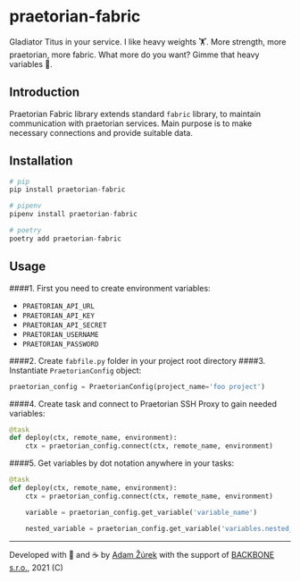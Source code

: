 # praetorian-fabric

Gladiator Titus in your service. I like heavy weights 🏋️. More strength, more praetorian, more fabric. 
What more do you want? Gimme that heavy variables 💪.

## Introduction

Praetorian Fabric library extends standard `fabric` library, to maintain communication
with praetorian services. Main purpose is to make necessary connections and provide
suitable data.

## Installation

```python
# pip
pip install praetorian-fabric

# pipenv
pipenv install praetorian-fabric

# poetry
poetry add praetorian-fabric
```

## Usage

####1. First you need to create environment variables:

- `PRAETORIAN_API_URL`
- `PRAETORIAN_API_KEY`
- `PRAETORIAN_API_SECRET`
- `PRAETORIAN_USERNAME`
- `PRAETORIAN_PASSWORD`

####2. Create `fabfile.py` folder in your project root directory
####3. Instantiate `PraetorianConfig` object:

```python
praetorian_config = PraetorianConfig(project_name='foo project')
```

####4. Create task and connect to Praetorian SSH Proxy to gain needed variables:

```python
@task
def deploy(ctx, remote_name, environment):
    ctx = praetorian_config.connect(ctx, remote_name, environment)
```
####5. Get variables by dot notation anywhere in your tasks:

```python
@task
def deploy(ctx, remote_name, environment):
    ctx = praetorian_config.connect(ctx, remote_name, environment)

    variable = praetorian_config.get_variable('variable_name')

    nested_variable = praetorian_config.get_variable('variables.nested_variable.name')
```
---
Developed with 💙 and ☕️ by [Adam Žúrek](https://zurek11.github.io/)
with the support of [BACKBONE s.r.o.](https://www.backbone.sk/), 2021 (C)
